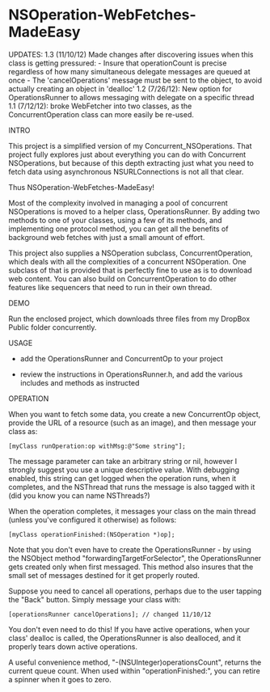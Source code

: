 NSOperation-WebFetches-MadeEasy
===============================

UPDATES:
  1.3 (11/10/12) Made changes after discovering issues when this class is getting pressured:
    - Insure that operationCount is precise regardless of how many simultaneous delegate messages are queued at once
	- The 'cancelOperations' message must be sent to the object, to avoid actually creating an object in 'dealloc'
  1.2 (7/26/12): New option for OperationsRunner to allows messaging with delegate on a specific thread
  1.1 (7/12/12): broke WebFetcher into two classes, as the ConcurrentOperation class can more easily be re-used.

INTRO

This project is a simplified version of my Concurrent_NSOperations. That project fully explores just about everything you can do with Concurrent NSOperations, but because of this depth extracting just what you need to fetch data using asynchronous NSURLConnections is not all that clear.

Thus NSOperation-WebFetches-MadeEasy!

Most of the complexity involved in managing a pool of concurrent NSOperations is moved to a helper class, OperationsRunner. By adding two methods to one of your classes, using a few of its methods, and implementing one protocol method, you can get all the benefits of background web fetches with just a small amount of effort.

This project also supplies a NSOperation subclass, ConcurrentOperation, which deals with all the complexities of a concurrent NSOperation. One subclass of that is provided that is perfectly fine to use as is to download web content. You can also build on ConcurrentOperation to do other features like sequencers that need to run in their own thread.

DEMO

Run the enclosed project, which downloads three files from my DropBox Public folder concurrently.

USAGE

- add the OperationsRunner and ConcurrentOp to your project

- review the instructions in OperationsRunner.h, and add the various includes and methods as instructed

OPERATION

When you want to fetch some data, you create a new ConcurrentOp object, provide the URL of a resource (such as an image), and then message your class as:

    [myClass runOperation:op withMsg:@"Some string"];

The message parameter can take an arbitrary string or nil, however I strongly suggest you use a unique descriptive value. With debugging enabled, this string can get logged when the operation runs, when it completes, and the NSThread that runs the message is also tagged with it (did you know you can name NSThreads?)

When the operation completes, it messages your class on the main thread (unless you've configured it otherwise) as follows:

    [myClass operationFinished:(NSOperation *)op];

Note that you don't even have to create the OperationsRunner - by using the NSObject method "forwardingTargetForSelector", the OperationsRunner gets created only when first messaged. This method also insures that the small set of messages destined for it get properly routed.

Suppose you need to cancel all operations, perhaps due to the user tapping the "Back" button. Simply message your class with:

    [operationsRunner cancelOperations]; // changed 11/10/12

You don't even need to do this! If you have active operations, when your class' dealloc is called, the OperationsRunner is also dealloced, and it properly tears down active operations.

A useful convenience method, "-(NSUInteger)operationsCount", returns the current queue count. When used within "operationFinished:", you can retire a spinner when it goes to zero.  
